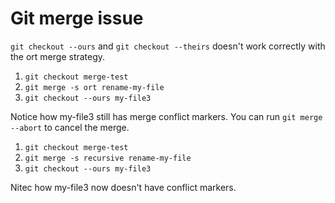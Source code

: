 # Git merge issue

`git checkout --ours` and `git checkout --theirs` doesn't work correctly with the ort merge strategy.

1. `git checkout merge-test`
2. `git merge -s ort rename-my-file`
3. `git checkout --ours my-file3`

Notice how my-file3 still has merge conflict markers. You can run `git merge --abort` to cancel the merge.

1. `git checkout merge-test`
2. `git merge -s recursive rename-my-file`
3. `git checkout --ours my-file3`

Nitec how my-file3 now doesn't have conflict markers.
